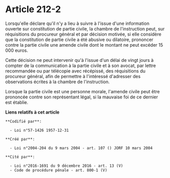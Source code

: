 # Article 212-2

Lorsqu'elle déclare qu'il n'y a lieu à suivre à l'issue d'une information ouverte sur constitution de partie civile, la
chambre de l'instruction peut, sur réquisitions du procureur général et par décision motivée, si elle considère que la
constitution de partie civile a été abusive ou dilatoire, prononcer contre la partie civile une amende civile dont le montant
ne peut excéder 15 000 euros.

Cette décision ne peut intervenir qu'à l'issue d'un délai de vingt jours à compter de la communication à la partie civile et
à son avocat, par lettre recommandée ou par télécopie avec récépissé, des réquisitions du procureur général, afin de
permettre à l'intéressé d'adresser des observations écrites à la chambre de l'instruction.

Lorsque la partie civile est une personne morale, l'amende civile peut être prononcée contre son représentant légal, si la
mauvaise foi de ce dernier est établie.

**Liens relatifs à cet article**

	**Codifié par**:

	  - Loi n°57-1426 1957-12-31

	**Créé par**:

	  - Loi n°2004-204 du 9 mars 2004 - art. 107 () JORF 10 mars 2004

	**Cité par**:

	  - Loi n°2016-1691 du 9 décembre 2016 - art. 13 (V)
	  - Code de procédure pénale - art. 800-1 (V)
